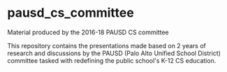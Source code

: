 # pausd_cs_committee
Material produced by the 2016-18 PAUSD CS committee

This repository contains the presentations made based on 2 years of research and discussions by the PAUSD (Palo Alto Unified School District) committee tasked with redefining the public school's K-12 CS education. 

